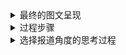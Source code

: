 <details>
 
<summary>最终的图文呈现</summary>

### 最终的图文呈现

</details>

<details>
 
<summary>过程步骤</summary>

### 过程步骤

1.数据来源

[中华人民共和国生态环境部《2018年全国大中城市固体废物污染环境防治年报》](http://gts.mee.gov.cn/gtfwgl/gtfwjkglgg/201901/P020190102329655586300.pdf)

[广州市统计局 2017年广州市人口规模及分布情况](http://www.gzstats.gov.cn/gzstats/tjgb_qtgb/201802/cf533209a9cc46d08da1f6070a65067e.shtml)

[深圳市统计局 深圳市2017年国民经济和社会发展统计公报](http://www.sz.gov.cn/sztjj2015/zwgk/zfxxgkml/tjsj/tjgb/201804/t20180416_11765330.htm)

[成都市统计局 成都市统计局关于2017年成都市主要人口数据的公告](http://www.cdstats.chengdu.gov.cn/htm/detail_95445.html)

西安

[杭州政府网 2017年杭州市国民经济和社会发展统计公报](http://www.hangzhou.gov.cn/art/2018/5/21/art_805865_18193579.html)

[武汉市统计局 2017年武汉市国民经济和社会发展统计公报](http://tjj.wuhan.gov.cn/details.aspx?id=3957)

[东莞市人民政府 2017年东莞市国民经济和社会发展统计公报](http://www.dg.gov.cn/007330010/0600/201804/c13535ad13ee42d5bb634a37e3cf358d.shtml)

[广东省人民政府 2017年佛山市统计公报出炉：常住人口增量逾19万 超国内多个经济强市](http://www.gd.gov.cn/ywdt/dsdt/201804/t20180411_268847.htm)

2.参考的资料、数据收集过程

3.数据分析和呈现的步骤

</details>

<details>
 
<summary>选择报道角度的思考过程</summary>

### 选择报道角度的思考过程

</details>
